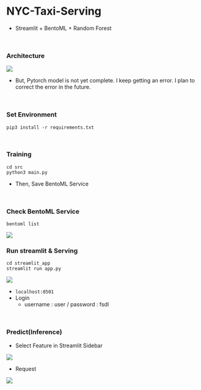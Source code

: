 # NYC-Taxi-Serving
- Streamlit + BentoML + Random Forest


<br />


### Architecture

<img src="https://www.dropbox.com/s/tjpq3dzdntksps6/%EC%8A%A4%ED%81%AC%EB%A6%B0%EC%83%B7%202021-05-16%20%EC%98%A4%EC%A0%84%203.02.06.png?raw=1">


- But, Pytorch model is not yet complete. I keep getting an error. I plan to correct the error in the future.
<br />


### Set Environment

```
pip3 install -r requirements.txt
```

<br />


### Training
```
cd src
python3 main.py
```


- Then, Save BentoML Service

<br />


### Check BentoML Service

```
bentoml list
```

<img src="https://www.dropbox.com/s/o2kgqt7brvia2qf/%EC%8A%A4%ED%81%AC%EB%A6%B0%EC%83%B7%202021-05-16%20%EC%98%A4%EC%A0%84%202.33.23.png?raw=1">


<br />

### Run streamlit & Serving
```
cd streamlit_app
streamlit run app.py
```


<img src="https://www.dropbox.com/s/lvybnn3a6vhk31s/%EC%8A%A4%ED%81%AC%EB%A6%B0%EC%83%B7%202021-05-16%20%EC%98%A4%EC%A0%84%202.31.26.png?raw=1">


- `localhost:8501`
- Login
    - username : user / password : fsdl

<br />

### Predict(Inference)
- Select Feature in Streamlit Sidebar

<img src="https://www.dropbox.com/s/kv87zshvwg6wfy6/%EC%8A%A4%ED%81%AC%EB%A6%B0%EC%83%B7%202021-05-16%20%EC%98%A4%EC%A0%84%202.30.35.png?raw=1">

- Request

<img src="https://www.dropbox.com/s/yau6zfguczu2bgu/%EC%8A%A4%ED%81%AC%EB%A6%B0%EC%83%B7%202021-05-16%20%EC%98%A4%EC%A0%84%202.30.49.png?raw=1">

